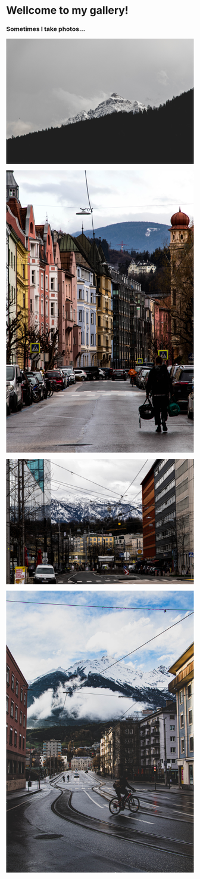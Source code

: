 # Wellcome to my gallery!

### Sometimes I take photos...

![第一张图](/assets/img/IMG_9466.jpg)

![第一张图](/assets/img/IMG_9085.jpg) 

![第一张图](/assets/img/IMG_8773-2.jpg)

![第一张图](/assets/img/IMG_9584-2.jpg)
